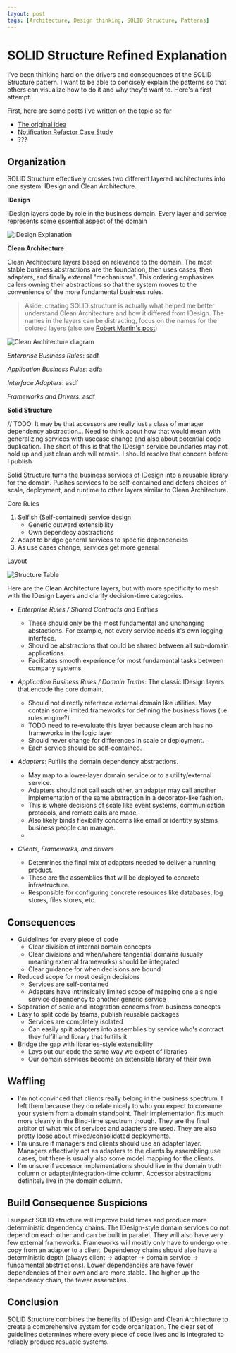 ```yaml
---
layout: post
tags: [Architecture, Design thinking, SOLID Structure, Patterns]
---
```


# SOLID Structure Refined Explanation

I've been thinking hard on the drivers and consequences of the SOLID Structure pattern. I want to be able to concisely explain the patterns so that others can visualize how to do it and why they'd want to. Here's a first attempt.

First, here are some posts i've written on the topic so far
- [The original idea](2020-07-10-Synthesizing-Structure.md) 
- [Notification Refactor Case Study](2020-08-05-Notification-Design.md)
- ???

## Organization
SOLID Structure effectively crosses two different layered architectures into one system: IDesign and Clean Architecture.

**IDesign**

IDesign layers code by role in the business domain. Every layer and service represents some essential aspect of the domain

![IDesign Explanation](../post-media/SolidStructure-Refined/iDesignRuleofThumbGrid.png)

**Clean Architecture**

Clean Architecture layers based on relevance to the domain. The most stable business abstractions are the foundation, then uses cases, then adapters, and finally external "mechanisms". This ordering emphasizes callers owning their abstractions so that the system moves to the convenience of the more fundamental business rules.

> Aside: creating SOLID structure is actually what helped me better understand Clean Architecture and how it differed from IDesign. The names in the layers can be distracting, focus on the names for the colored layers (also see [Robert Martin's post](https://blog.cleancoder.com/uncle-bob/2012/08/13/the-clean-architecture.html))

![Clean Architecture diagram](../post-media/SolidStructure-Refined/CleanArchDiagram.png)

*Enterprise Business Rules*: sadf

*Application Business Rules*: adfa

*Interface Adapters*: asdf

*Frameworks and Drivers*: asdf


**Solid Structure**

// TODO: It may be that accessors are really just a class of manager dependency abstraction... Need to think about how that would mean with generalizing services with usecase change and also about potential code duplication. The short of this is that the IDesign service boundaries may not hold up and just clean arch will remain. I should resolve that concern before I publish

Solid Structure turns the business services of IDesign into a reusable library for the domain. Pushes services to be self-contained and defers choices of scale, deployment, and runtime to other layers similar to Clean Architecture.

Core Rules
1. Selfish (Self-contained) service design
   - Generic outward extensibility
   - Own dependecy abstractions  
2. Adapt to bridge general services to specific dependencies
3. As use cases change, services get more general

Layout

![Structure Table](../post-media/SolidStructure-Refined/SolidStructureTable.png)

Here are the Clean Architecture layers, but with more specificity to mesh with the IDesign Layers and clarify decision-time categories.
- *Enterprise Rules / Shared Contracts and Entities*
  - These should only be the most fundamental and unchanging abstactions. For example, not every service needs it's own logging interface.
  - Should be abstractions that could be shared between all sub-domain applications. 
  - Facilitates smooth experience for most fundamental tasks between company systems

- *Application Business Rules / Domain Truths*: The classic IDesign layers that encode the core domain. 
  - Should not directly reference external domain like utilities. May contain some limited frameworks for defining the business flows (i.e. rules engine?).
  - TODO need to re-evaluate this layer because clean arch has no frameworks in the logic layer
  - Should never change for differences in scale or deployment.
  - Each service should be self-contained.

- *Adapters*: Fulfills the domain dependency abstractions.
  -  May map to a lower-layer domain service or to a utility/external service.
  - Adapters should not call each other, an adapter may call another implementation of the same abstraction in a decorator-like fashion.
  - This is where decisions of scale like event systems, communication protocols, and remote calls are made.
  - Also likely binds flexibility concerns like email or identity systems business people can manage.
  - 
- *Clients, Frameworks, and drivers*
  - Determines the final mix of adapters needed to deliver a running product. 
  - These are the assemblies that will be deployed to concrete infrastructure. 
  - Responsible for configuring concrete resources like databases, log stores, files stores, etc. 

## Consequences
- Guidelines for every piece of code
  - Clear division of internal domain concepts
  - Clear divisions and when/where tangential domains (usually meaning external frameworks) should be integrated
  - Clear guidance for when decisions are bound
- Reduced scope for most design decisions
  - Services are self-contained
  - Adapters have intrinsically limited scope of mapping one a single service dependency to another generic service
- Separation of scale and integration concerns from business concepts
- Easy to split code by teams, publish reusable packages
  - Services are completely isolated
  - Can easily split adapters into assemblies by service who's contract they fulfill and library that fulfills it
- Bridge the gap with libraries-style extensibility
  - Lays out our code the same way we expect of libraries
  - Our domain services become an extensible library of their own

## Waffling
- I'm not convinced that clients really belong in the business spectrum. I left them because they do relate nicely to who you expect to consume your system from a domain standpoint. Their implementation fits much more cleanly in the Bind-time spectrum though. They are the final arbitor of what mix of services and adapters are used. They are also pretty loose about mixed/consolidated deployments.
- I'm unsure if managers and clients should use an adapter layer. Managers effectively act as adapters to the clients by assembling use cases, but there is usually also some model mapping for the clients.
- I'm unsure if accessor implementations should live in the domain truth column or adapter/integration-time column. Accessor abstractions definitely live in the domain column. 

## Build Consequence Suspicions
I suspect SOLID structure will improve build times and produce more deterministic dependency chains. The IDesign-style domain services do not depend on each other and can be built in parallel. They will also have very few external frameworks. Frameworks will mostly only have to undergo one copy from an adapter to a client. Dependency chains should also have a deterministic depth (always client -> adapter -> domain service -> fundamental abstractions). Lower dependencies are have fewer dependencies of their own and are more stable. The higher up the dependency chain, the fewer assemblies. 

## Conclusion
SOLID Structure combines the benefits of IDesign and Clean Architecture to create a comprehensive system for code organization. The clear set of guidelines determines where every piece of code lives and is integrated to reliably produce resuable systems.